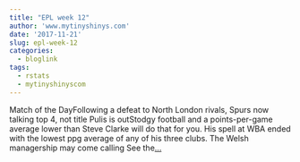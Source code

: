 ```yaml
---
title: "EPL week 12"
author: 'www.mytinyshinys.com'
date: '2017-11-21'
slug: epl-week-12
categories:
  - bloglink
tags:
  - rstats
  - mytinyshinyscom
---
```


Match of the DayFollowing a defeat to North London rivals, Spurs now talking top 4, not title Pulis is outStodgy football and a points-per-game average lower than Steve Clarke will do that for you. His spell at WBA ended with the lowest ppg average of any of his three clubs. The Welsh managership may come calling See the[... <i class="fas fa-external-link-alt"></i>](https://www.mytinyshinys.com/2017/11/21/epl2018-wk12/)


